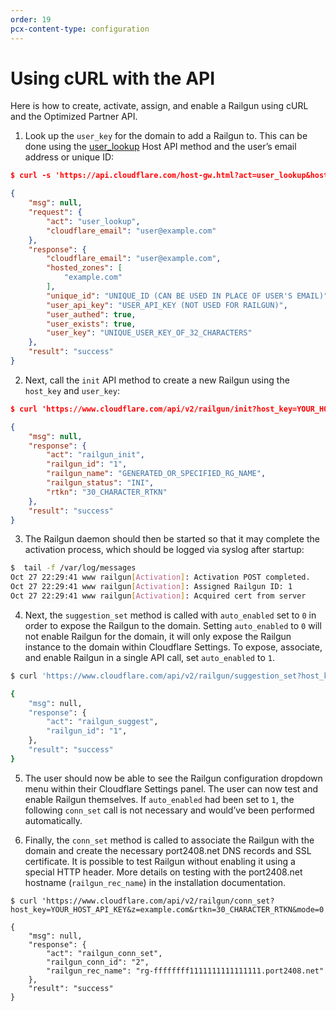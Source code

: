 ```yaml
---
order: 19
pcx-content-type: configuration
---
```


# Using cURL with the API

Here is how to create, activate, assign, and enable a Railgun using cURL and the Optimized Partner API.

1. Look up the `user_key` for the domain to add a Railgun to. This can be done using the [user_lookup](http://www.cloudflare.com/docs/host-api.html#s3.2.3) Host API method and the user’s email address or unique ID:

```json
$ curl -s 'https://api.cloudflare.com/host-gw.html?act=user_lookup&host_key=YOUR_HOST_API_KEY&cloudflare_email=user@example.com'

{
    "msg": null,
    "request": {
        "act": "user_lookup",
        "cloudflare_email": "user@example.com"
    },
    "response": {
        "cloudflare_email": "user@example.com",
        "hosted_zones": [
            "example.com"
        ],
        "unique_id": "UNIQUE_ID (CAN BE USED IN PLACE OF USER'S EMAIL)",
        "user_api_key": "USER_API_KEY (NOT USED FOR RAILGUN)",
        "user_authed": true,
        "user_exists": true,
        "user_key": "UNIQUE_USER_KEY_OF_32_CHARACTERS"
    },
    "result": "success"
}
```

2. Next, call the `init` API method to create a new Railgun using the `host_key` and `user_key`:

```json
$ curl 'https://www.cloudflare.com/api/v2/railgun/init?host_key=YOUR_HOST_API_KEY&pubname=My%20Railgun'

{
    "msg": null,
    "response": {
        "act": "railgun_init",
        "railgun_id": "1",
        "railgun_name": "GENERATED_OR_SPECIFIED_RG_NAME",
        "railgun_status": "INI",
        "rtkn": "30_CHARACTER_RTKN"
    },
    "result": "success"
}
```

3. The Railgun daemon should then be started so that it may complete the activation process, which should be logged via syslog after startup:

```sh
$  tail -f /var/log/messages
Oct 27 22:29:41 www railgun[Activation]: Activation POST completed.
Oct 27 22:29:41 www railgun[Activation]: Assigned Railgun ID: 1
Oct 27 22:29:41 www railgun[Activation]: Acquired cert from server
```

4. Next, the `suggestion_set` method is called with `auto_enabled` set to `0` in order to expose the Railgun to the domain. Setting `auto_enabled` to `0` will not enable Railgun for the domain, it will only expose the Railgun instance to the domain within Cloudflare Settings. To expose, associate, and enable Railgun in a single API call, set `auto_enabled` to `1`.

```sh
$ curl 'https://www.cloudflare.com/api/v2/railgun/suggestion_set?host_key=YOUR_HOST_API_KEY&z=example.com&rtkn=30_CHARACTER_RTKN&auto_enabled=0'

{
    "msg": null,
    "response": {
        "act": "railgun_suggest",
        "railgun_id": "1",
    },
    "result": "success"
}
```

5. The user should now be able to see the Railgun configuration dropdown menu within their Cloudflare Settings panel. The user can now test and enable Railgun themselves. If `auto_enabled` had been set to `1`, the following `conn_set` call is not necessary and would’ve been performed automatically.

6. Finally, the `conn_set` method is called to associate the Railgun with the domain and create the necessary port2408.net DNS records and SSL certificate. It is possible to test Railgun without enabling it using a special HTTP header. More details on testing with the port2408.net hostname (`railgun_rec_name`) in the installation documentation.

```
$ curl 'https://www.cloudflare.com/api/v2/railgun/conn_set?host_key=YOUR_HOST_API_KEY&z=example.com&rtkn=30_CHARACTER_RTKN&mode=0'

{
    "msg": null,
    "response": {
        "act": "railgun_conn_set",
        "railgun_conn_id": "2",
        "railgun_rec_name": "rg-ffffffff1111111111111111.port2408.net"
    },
    "result": "success"
}
```
